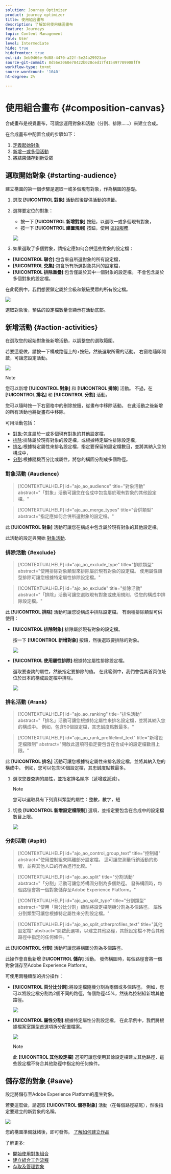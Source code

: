 ```yaml
---
solution: Journey Optimizer
product: journey optimizer
title: 使用組合畫布
description: 了解如何使用構圖畫布
feature: Journeys
topic: Content Management
role: User
level: Intermediate
hide: true
hidefromtoc: true
exl-id: 3eb9466e-9d88-4470-a22f-5e24a29923ae
source-git-commit: 8d56e3060e78422b028ced17f415497789908ff9
workflow-type: tm+mt
source-wordcount: '1040'
ht-degree: 2%

---
```


# 使用組合畫布 {#composition-canvas}

合成畫布是視覺畫布，可讓您運用對象和活動（分割、排除……）來建立合成。

在合成畫布中配置合成的步驟如下：

1. [定義起始對象](#starting-audience)
1. [新增一或多個活動](#action-activities)
1. [將結果儲存到新受眾](#save)

## 選取開始對象 {#starting-audience}

建立構圖的第一個步驟是選取一或多個現有對象，作為構圖的基礎。

1. 選取 **[!UICONTROL 對象]** 活動然後提供活動的標籤。

1. 選擇要定位的對象：

   * 按一下 **[!UICONTROL 新增對象]** 按鈕，以選取一或多個現有對象，
   * 按一下 **[!UICONTROL 建置規則]** 按鈕，使用 [區段服務](https://experienceleague.adobe.com/docs/experience-platform/segmentation/ui/overview.html).

   ![](assets/audiences-choose-audience.png)

1. 如果選取了多個對象，請指定應如何合併這些對象的設定檔：

* **[!UICONTROL 聯合]**:包含來自所選對象的所有設定檔，
* **[!UICONTROL 交集]**:包含所有所選對象共同的設定檔，
* **[!UICONTROL 排除重疊]**:包含僅屬於其中一個對象的設定檔。 不會包含屬於多個對象的設定檔。

在此範例中，我們想要鎖定屬於金級和銀級受眾的所有設定檔。

![](assets/audiences-starting-audience.png)

選取對象後，預估的設定檔數量會顯示在活動底部。

## 新增活動 {#action-activities}

在選取您的起始對象後新增活動，以調整您的選取範圍。

若要這麼做，請按一下構成路徑上的+按鈕，然後選取所需的活動。 右窗格隨即開啟，可讓您設定活動。

![](assets/audiences-select-activity.png)

>[!NOTE]
>
>您可以新增 **[!UICONTROL 對象]** 和 **[!UICONTROL 排除]** 活動。 不過，在 **[!UICONTROL 排名]** 和 **[!UICONTROL 分割]** 活動。

您可以隨時按一下右窗格中的刪除按鈕，從畫布中移除活動。 在此活動之後新增的所有活動也將從畫布中移除。

可用活動包括：

* [對象](#audience):包含屬於一或多個現有對象的其他設定檔，
* [排除](#exclude):排除屬於現有對象的設定檔，或根據特定屬性排除設定檔，
* [排名](#rank):根據特定屬性來排名設定檔，指定要保留的設定檔數目，並將其納入您的構成中，
* [分割](#split):根據隨機百分比或屬性，將您的構圖分割成多個路徑。

### 對象活動 {#audience}

>[!CONTEXTUALHELP]
>id="ajo_ao_audience"
>title="對象活動"
>abstract="「對象」活動可讓您在合成中包含屬於現有對象的其他設定檔。"

>[!CONTEXTUALHELP]
>id="ajo_ao_merge_types"
>title="合併類型"
>abstract="指定應如何合併所選對象的設定檔。"

此 **[!UICONTROL 對象]** 活動可讓您在構成中包含屬於現有對象的其他設定檔。

此活動的設定與開始 [對象活動](#starting-audience).

### 排除活動 {#exclude}

>[!CONTEXTUALHELP]
>id="ajo_ao_exclude_type"
>title="排除類型"
>abstract="使用排除對象類型來排除屬於現有對象的設定檔。 使用屬性類型排除可讓您根據特定屬性排除設定檔。"

>[!CONTEXTUALHELP]
>id="ajo_ao_exclude"
>title="排除活動"
>abstract="「排除」活動可讓您選取現有對象或使用規則，從您的構成中排除設定檔。"

此 **[!UICONTROL 排除]** 活動可讓您從構成中排除設定檔。 有兩種排除類型可供使用：

* **[!UICONTROL 排除對象]**:排除屬於現有對象的設定檔。

   按一下 **[!UICONTROL 新增對象]** 按鈕，然後選取要排除的對象。

   ![](assets/audiences-exclude-audience.png)

* **[!UICONTROL 使用屬性排除]**:根據特定屬性排除設定檔。

   選取要查詢的屬性，然後指定要排除的值。 在此範例中，我們會從其首頁位址位於日本的構成設定檔中排除。

   ![](assets/audiences-exclude-attribute.png)

### 排名活動 {#rank}

>[!CONTEXTUALHELP]
>id="ajo_ao_ranking"
>title="排名活動"
>abstract="「排名」活動可讓您根據特定屬性來排名設定檔，並將其納入您的構成中。 例如，包含50個設定檔，其忠誠度點數最多。"

>[!CONTEXTUALHELP]
>id="ajo_ao_rank_profilelimit_text"
>title="新增設定檔限制"
>abstract="開啟此選項可指定要包含在合成中的設定檔數目上限。"

此 **[!UICONTROL 排名]** 活動可讓您根據特定屬性來排名設定檔，並將其納入您的構成中。 例如，您可以包含50個設定檔，其忠誠度點數最多。

1. 選取您要查詢的屬性，並指定排名順序（遞增或遞減）。

   >[!NOTE]
   >
   >您可以選取具有下列資料類型的屬性：整數，數字，短 <!--(other?)-->

1. 切換 **[!UICONTROL 新增設定檔限制]** 選項，並指定要包含在合成中的設定檔數目上限。

   ![](assets/audiences-rank.png)

### 分割活動 {#split}

>[!CONTEXTUALHELP]
>id="ajo_ao_control_group_text"
>title="控制組"
>abstract="使用控制組來隔離部分設定檔。 這可讓您測量行銷活動的影響，並與其他人口的行為進行比較。"

>[!CONTEXTUALHELP]
>id="ajo_ao_split"
>title="分割活動"
>abstract="「分割」活動可讓您將構圖分割為多個路徑。 發佈構圖時，每個路徑會將一個對象儲存至Adobe Experience Platform。"

>[!CONTEXTUALHELP]
>id="ajo_ao_split_type"
>title="分割類型"
>abstract="使用「百分比分割」類型將設定檔隨機分割為多個路徑。 屬性分割類型可讓您根據特定屬性來分割設定檔。"

>[!CONTEXTUALHELP]
>id="ajo_ao_split_otherprofiles_text"
>title="其他設定檔"
>abstract="開啟此選項，以建立其他路徑，其餘設定檔不符合其他路徑中指定的任何條件。"

此 **[!UICONTROL 分割]** 活動可讓您將構圖分割為多個路徑。

此操作會自動新增 **[!UICONTROL 儲存]** 活動。 發佈構圖時，每個路徑會將一個對象儲存至Adobe Experience Platform。

可使用兩種類型的拆分操作：

* **[!UICONTROL 百分比分割]**:將設定檔隨機分割為兩個或多個路徑。 例如，您可以將設定檔分割為2個不同的路徑，每個路徑45%，然後為控制組新增其他路徑。

   ![](assets/audiences-split-percentage.png)

* **[!UICONTROL 屬性分割]**:根據特定屬性分割設定檔。 在此示例中，我們將根據檔案室類型首選項拆分配置檔案。

   ![](assets/audiences-split.png)

   >[!NOTE]
   >
   >此 **[!UICONTROL 其他設定檔]** 選項可讓您使用其餘設定檔建立其他路徑，這些設定檔不符合其他路徑中指定的任何條件。

## 儲存您的對象 {#save}

設定將儲存至Adobe Experience Platform的產生對象。

若要這麼做，請選取 **[!UICONTROL 儲存對象]** 活動（在每個路徑結尾），然後指定要建立的新對象的名稱。

![](assets/audiences-publish.png)

您的構圖準備就緒後，即可發佈。 [了解如何建立作品](create-compositions.md)

了解更多:

* [開始使用對象組合](get-started-audience-orchestration.md)
* [建立組合工作流程](create-compositions.md)
* [存取及管理對象](access-audiences.md)

